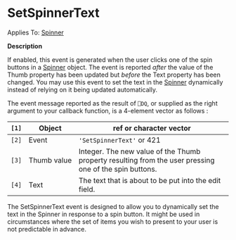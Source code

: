 




<h1 class="heading"><span class="name">SetSpinnerText</span></h1>

Applies To: [Spinner](../a-z/spinner.md)


**Description**


If enabled, this event is generated when the user clicks one of the spin buttons in a [Spinner](../a-z/spinner.md) object. The event is reported *after* the value of the Thumb property has been updated but *before* the Text property has been changed. You may use this event to set the text in the [Spinner](../a-z/spinner.md) dynamically instead of relying on it being updated automatically.


The event message reported as the result of `⎕DQ`, or supplied as the right argument to your callback function, is a 4-element vector as follows :


| `[1]` | Object | ref or character vector |
| --- | --- | ---  |
| `[2]` | Event | `'SetSpinnerText'` or 421 |
| `[3]` | Thumb value | Integer. The new value of the Thumb property resulting from the user pressing one of the spin buttons. |
| `[4]` | Text | The text that is about to be put into the edit field. |


The SetSpinnerText event is designed to allow you to dynamically set the text in the Spinner in response to a spin button. It might be used in circumstances where the set of items you wish to present to your user is not predictable in advance.



